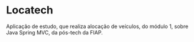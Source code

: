 # Locatech

Aplicação de estudo, que realiza alocação de veículos, do módulo 1, sobre Java Spring MVC, da pós-tech da FIAP.